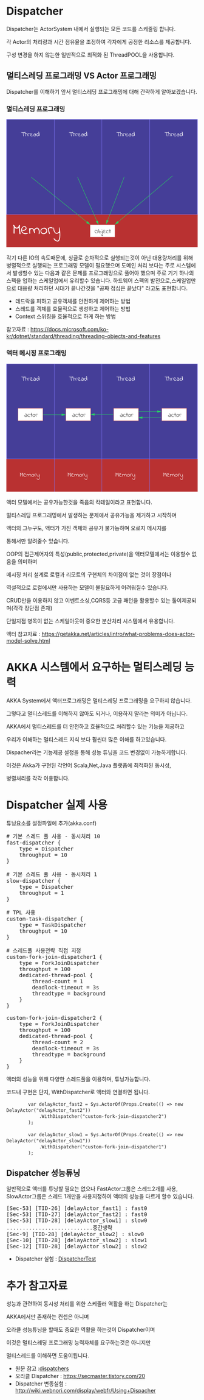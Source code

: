 ﻿# Dispatcher

 Dispatcher는 ActorSystem 내에서 실행되는 모든 코드를 스케줄링 합니다.

각 Actor의 처리량과 시간 점유율을 조정하여 각자에게 공정한 리소스를 제공합니다.

구성 변경을 하지 않는한 일반적으로 최적화 된 ThreadPOOL을 사용합니다.


## 멀티스레딩 프로그래밍 VS Actor 프로그래밍

Dispatcher를 이해하기 앞서 멀티스레딩 프로그래밍에 대해 간략하게 알아보겠습니다.


### 멀티스레딩 프로그래밍
![](thread_shareobject.png)

각기 다른 IO의 속도때문에, 싱글로 순차적으로 실행되는것이 아닌 
대용량처리를 위해 병렬적으로 실행되는 프로그래밍 모델이 필요했으며 
도메인 처리 보다는 주로 시스템에서 발생할수 있는  다음과 같은 문제를 
프로그래밍으로 풀어야 했으며 주로 기기 하나의 스펙을 업하는 스케일업에서 
유리할수 있습니다.
하드웨어 스펙의 발전으로,스케일업만으로 대용량 처리하던 시대가 끝나간것을
"공짜 점심은 끝났다" 라고도 표현합니다.

- 데드락을 피하고 공유객체를 안전하게 제어하는 방법
- 스레드를 객체를 효율적으로 생성하고 제어하는 방법
- Context 스위칭을 효율적으로 하게 하는 방법

참고자료 : https://docs.microsoft.com/ko-kr/dotnet/standard/threading/threading-objects-and-features



### 액터 메시징 프로그래밍
![](actor_nonshare.png)

액터 모델에서는 공유가능한것을 죽음의 칵테일이라고 표현합니다.

멀티스레딩 프로그래밍에서 발생하는 문제에서 공유가능을 제거하고 시작하며

액터의 그누구도, 액터가 가진 객체와 공유가 불가능하며 오로지 메시지를

통해서만 알려줄수 있습니다.

OOP의 접근제어자의 특성(public,protected,private)을 액터모델에서는 이용할수 없음을 의미하며

메시징 처리 설계로 로컬과 리모트의 구현체의 차이점이 없는 것이 장점이나

역설적으로 로컬에서만 사용하는 모델이 불필요하게 어려워질수 있습니다.

CRUD만을 이용하지 않고 이벤트소싱,CQRS등 고급 패턴을 활용할수 있는 툴이제공되며(각각 장단점 존재)

단일지점 병목이 없는 스케일아웃이 중요한 분산처리 시스템에서 유용합니다.


액터 참고자료 : https://getakka.net/articles/intro/what-problems-does-actor-model-solve.html

# AKKA 시스템에서 요구하는 멀티스레딩 능력

AKKA System에서 액터프로그래밍은 멀티스레딩 프로그래밍을 요구하지 않습니다.

그렇다고 멀티스레드를 이해하지 않아도 되거나, 이용하지 말라는 의미가 아닙니다.

AKKA에서 멀티스레드를 더 안전하고 효율적으로 처리할수 있는 기능을 제공하고  

우리가 이해하는 멀티스레드 지식 보다 훨씬더 많은 이해를 하고있습니다.

Dispacher라는 기능제공 설정을 통해 성능 튜닝을 코드 변경없이 가능하게합니다.

이것은 Akka가 구현된 각언어 Scala,Net,Java 플랫폼에 최적화된 동시성,

병렬처리를 각각 이용합니다.


# Dispatcher 실제 사용

튜닝요소를 설정파일에 추가(akka.conf)

<pre>
# 기본 스레드 풀 사용 - 동시처리 10
fast-dispatcher {
	type = Dispatcher
	throughput = 10
}

# 기본 스레드 풀 사용 - 동시처리 1
slow-dispatcher {
	type = Dispatcher
	throughput = 1
}

# TPL 사용
custom-task-dispatcher {
	type = TaskDispatcher
	throughput = 10
}

# 스레드풀 사용전략 직접 지정
custom-fork-join-dispatcher1 {
	type = ForkJoinDispatcher
	throughput = 100
	dedicated-thread-pool {
		thread-count = 1
		deadlock-timeout = 3s
		threadtype = background
	}
}

custom-fork-join-dispatcher2 {
	type = ForkJoinDispatcher
	throughput = 100
	dedicated-thread-pool {
		thread-count = 2
		deadlock-timeout = 3s
		threadtype = background
	}
}
</pre>

액터의 성능을 위해 다양한 스레드풀을 이용하며, 튜닝가능합니다.

코드내 구현은 단지, WithDispatcher로 액터와 연결하면 됩니다.

            var delayActor_fast2 = Sys.ActorOf(Props.Create(() => new DelayActor("delayActor_fast2"))
                .WithDispatcher("custom-fork-join-dispatcher2")
            );

            var delayActor_slow1 = Sys.ActorOf(Props.Create(() => new DelayActor("delayActor_slow1"))
                .WithDispatcher("custom-fork-join-dispatcher1")
            );

## Dispatcher 성능튜닝

일반적으로 액터를 튜닝할 필요는 없으나
FastActor그룹은 스레드2개를 사용, SlowActor그룹은 스레드 1개만을 사용지정하여
액터의 성능을 다르게 할수 있습니다.

<pre>
[Sec-53] [TID-26] [delayActor_fast1] : fast0
[Sec-53] [TID-27] [delayActor_fast2] : fast0
[Sec-53] [TID-28] [delayActor_slow1] : slow0
...........................중간생략
[Sec-9] [TID-28] [delayActor_slow2] : slow0
[Sec-10] [TID-28] [delayActor_slow2] : slow1
[Sec-12] [TID-28] [delayActor_slow2] : slow2
</pre>

- Dispatcher 실험 : [DispatcherTest](../TestAkkaDotModule/TestActors/DispatcherTest.cs)


# 추가 참고자료

성능과 관련하여 동시성 처리를 위한 스케줄러 역활을 하는 Dispatcher는 

AKKA에서만 존재하는 컨셉은 아니며

오라클 성능튜닝을 할때도 중요한 역활을 하는것이 Dispatcher이며

이것은 멀티스레딩 프로그래밍 능력자체를 요구하는것은 아니지만

멀티스레드를 이해하면 도움이됩니다.

- 원문 참고 :[dispatchers](https://getakka.net/articles/actors/dispatchers.html  ) 
- 오라클 Dispatcher : https://secmaster.tistory.com/20
- Dispatcher 변종실험 : http://wiki.webnori.com/display/webfr/Using+Dispacher

